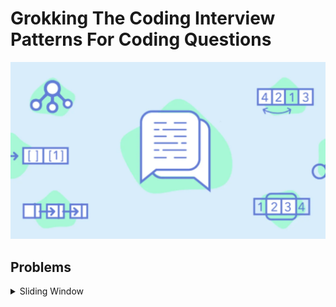 # Grokking The Coding Interview Patterns For Coding Questions

![[Grokking The Coding Interview Patterns For Coding Questions]](Educitive.io.webp)

## Problems

<details>
<summary>Sliding Window</summary>

| #   | Problem                                        | Topic                             | Language |
|-----|------------------------------------------------|-----------------------------------|----------|
| 1   | Average of all contiguous sub arrays of size K | Arrays & Sliding Window           | java     |
| 2   | Maximum Sum Subarray of Size K                 | Arrays & Sliding Window           | java     |
| 3   | Smallest Subarray with a given sum             | Arrays & Sliding Window           | java     |
| 4   | Longest Substring with K Distinct Characters   | Arrays & Hashing & Sliding Window | java     |

</details>
